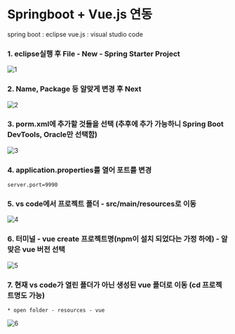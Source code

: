 # Springboot + Vue.js 연동

spring boot : eclipse
vue.js : visual studio code



### 1. eclipse실행 후 File - New - Spring Starter Project
![1](https://user-images.githubusercontent.com/83282953/179514342-fad025d9-1605-4c89-a94a-4e5ea7835989.png)

### 2. Name, Package 등 알맞게 변경 후 Next
![2](https://user-images.githubusercontent.com/83282953/179514637-1c373ba4-ac84-4ace-b77a-ab82988fbbda.png)

### 3. porm.xml에 추가할 것들을 선택 (추후에 추가 가능하니 Spring Boot DevTools, Oracle만 선택함)
![3](https://user-images.githubusercontent.com/83282953/179514787-e0e5574f-bf31-4fda-b2a6-9a4fe16e8df1.png)

### 4. application.properties를 열어 포트를 변경
    server.port=9990

### 5. vs code에서 프로젝트 폴더 - src/main/resources로 이동 
![4](https://user-images.githubusercontent.com/83282953/179517319-ba54f090-9914-48b3-a0c0-852b228b79a4.png)

### 6. 터미널 - vue create 프로젝트명(npm이 설치 되었다는 가정 하에) - 알맞은 vue 버전 선택
![5](https://user-images.githubusercontent.com/83282953/179517598-794bf78d-d7a8-4093-8dd6-da192d13bd5e.png)

### 7. 현재 vs code가 열린 폴더가 아닌 생성된 vue 폴더로 이동 (cd 프로젝트명도 가능)
    * open folder - resources - vue
![6](https://user-images.githubusercontent.com/83282953/179518200-e10c73dc-06b1-43d3-86d6-ba5b177e0421.png)

